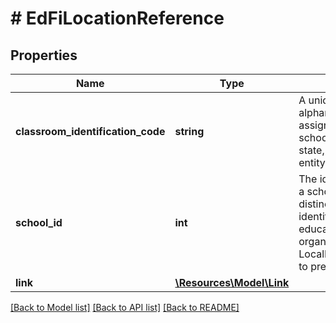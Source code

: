 # # EdFiLocationReference

## Properties

Name | Type | Description | Notes
------------ | ------------- | ------------- | -------------
**classroom_identification_code** | **string** | A unique number or alphanumeric code assigned to a room by a school, school system, state, or other agency or entity. |
**school_id** | **int** | The identifier assigned to a school. It must be distinct from any other identifier assigned to educational organizations, such as a LocalEducationAgencyId, to prevent duplication. |
**link** | [**\Resources\Model\Link**](Link.md) |  | [optional]

[[Back to Model list]](../../README.md#models) [[Back to API list]](../../README.md#endpoints) [[Back to README]](../../README.md)
